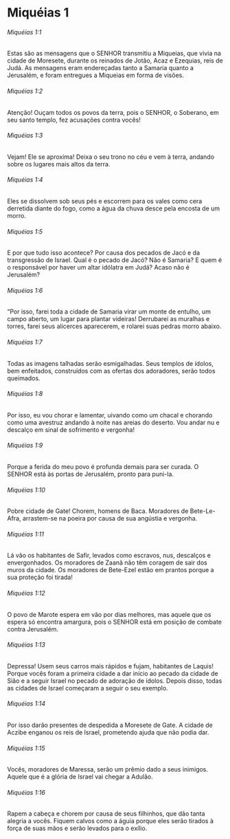# Miquéias 1

###### Miquéias 1:1

Estas são as mensagens que o SENHOR transmitiu a Miqueias, que vivia na cidade de Moresete, durante os reinados de Jotão, Acaz e Ezequias, reis de Judá. As mensagens eram endereçadas tanto a Samaria quanto a Jerusalém, e foram entregues a Miqueias em forma de visões.

###### Miquéias 1:2

Atenção! Ouçam todos os povos da terra, pois o SENHOR, o Soberano, em seu santo templo, fez acusações contra vocês!

###### Miquéias 1:3

Vejam! Ele se aproxima! Deixa o seu trono no céu e vem à terra, andando sobre os lugares mais altos da terra.

###### Miquéias 1:4

Eles se dissolvem sob seus pés e escorrem para os vales como cera derretida diante do fogo, como a água da chuva desce pela encosta de um morro.

###### Miquéias 1:5

E por que tudo isso acontece? Por causa dos pecados de Jacó e da transgressão de Israel. Qual é o pecado de Jacó? Não é Samaria? E quem é o responsável por haver um altar idólatra em Judá? Acaso não é Jerusalém?

###### Miquéias 1:6

“Por isso, farei toda a cidade de Samaria virar um monte de entulho, um campo aberto, um lugar para plantar videiras! Derrubarei as muralhas e torres, farei seus alicerces aparecerem, e rolarei suas pedras morro abaixo.

###### Miquéias 1:7

Todas as imagens talhadas serão esmigalhadas. Seus templos de ídolos, bem enfeitados, construídos com as ofertas dos adoradores, serão todos queimados.

###### Miquéias 1:8

Por isso, eu vou chorar e lamentar, uivando como um chacal e chorando como uma avestruz andando à noite nas areias do deserto. Vou andar nu e descalço em sinal de sofrimento e vergonha!

###### Miquéias 1:9

Porque a ferida do meu povo é profunda demais para ser curada. O SENHOR está às portas de Jerusalém, pronto para puni-la.

###### Miquéias 1:10

Pobre cidade de Gate! Chorem, homens de Baca. Moradores de Bete-Le-Afra, arrastem-se na poeira por causa de sua angústia e vergonha.

###### Miquéias 1:11

Lá vão os habitantes de Safir, levados como escravos, nus, descalços e envergonhados. Os moradores de Zaanã não têm coragem de sair dos muros da cidade. Os moradores de Bete-Ezel estão em prantos porque a sua proteção foi tirada!

###### Miquéias 1:12

O povo de Marote espera em vão por dias melhores, mas aquele que os espera só encontra amargura, pois o SENHOR está em posição de combate contra Jerusalém.

###### Miquéias 1:13

Depressa! Usem seus carros mais rápidos e fujam, habitantes de Laquis! Porque vocês foram a primeira cidade a dar início ao pecado da cidade de Sião e a seguir Israel no pecado de adoração de ídolos. Depois disso, todas as cidades de Israel começaram a seguir o seu exemplo.

###### Miquéias 1:14

Por isso darão presentes de despedida a Moresete de Gate. A cidade de Aczibe enganou os reis de Israel, prometendo ajuda que não podia dar.

###### Miquéias 1:15

Vocês, moradores de Maressa, serão um prêmio dado a seus inimigos. Aquele que é a glória de Israel vai chegar a Adulão.

###### Miquéias 1:16

Rapem a cabeça e chorem por causa de seus filhinhos, que dão tanta alegria a vocês. Fiquem calvos como a águia porque eles serão tirados à força de suas mãos e serão levados para o exílio.

